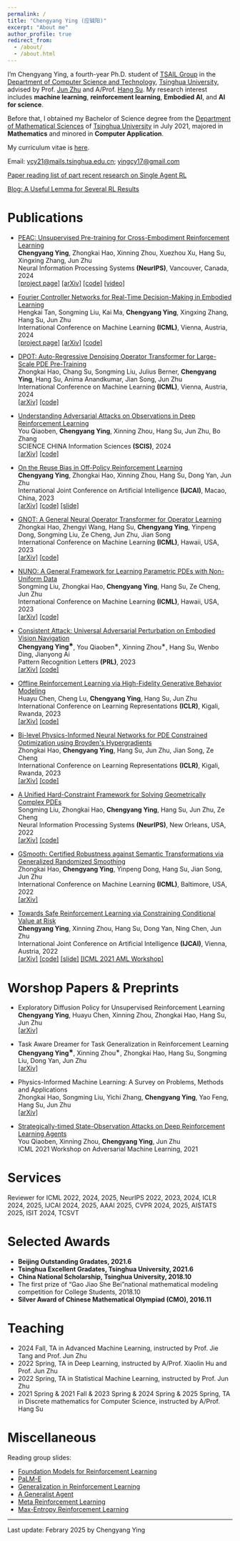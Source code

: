 ```yaml
---
permalink: /
title: "Chengyang Ying (应铖阳)"
excerpt: "About me"
author_profile: true
redirect_from: 
  - /about/
  - /about.html
---
```


I’m Chengyang Ying, a fourth-year Ph.D. student of [TSAIL Group](https://ml.cs.tsinghua.edu.cn/index.html) in the [Department of Computer Science and Technology](https://www.cs.tsinghua.edu.cn/), [Tsinghua University](https://www.tsinghua.edu.cn/), advised by Prof. [Jun Zhu](https://ml.cs.tsinghua.edu.cn/~jun/index.shtml) and A/Prof. [Hang Su](https://www.suhangss.me/). My research interest includes **machine learning**, **reinforcement learning**, **Embodied AI**, and **AI for science**. 

Before that, I obtained my Bachelor of Science degree from the [Department of Mathematical Sciences](https://math.tsinghua.edu.cn/) of [Tsinghua University](https://www.tsinghua.edu.cn/) in July 2021, majored in **Mathematics** and minored in **Computer Application**.

My curriculum vitae is [here](https://yingchengyang.github.io/files/CV.pdf).

Email: ycy21@mails.tsinghua.edu.cn; yingcy17@gmail.com

[Paper reading list of part recent research on Single Agent RL](https://github.com/yingchengyang/Reinforcement-Learning-Papers)

[Blog: A Useful Lemma for Several RL Results](https://yingchengyang.github.io/posts/2025-02-15-bellman-lemma/)

Publications
======
* [PEAC: Unsupervised Pre-training for Cross-Embodiment Reinforcement Learning](https://openreview.net/forum?id=LyAFfdx8YF) <br>
**Chengyang Ying**, Zhongkai Hao, Xinning Zhou, Xuezhou Xu, Hang Su, Xingxing Zhang, Jun Zhu <br>
Neural Information Processing Systems **(NeurIPS)**, Vancouver, Canada, 2024 <br>
[\[project page\]](https://yingchengyang.github.io/ceurl) [\[arXiv\]](https://arxiv.org/pdf/2405.14073.pdf) [\[code\]](https://github.com/thu-ml/CEURL) [\[video\]](https://ml.cs.tsinghua.edu.cn/~chengyang/PEAC/video.mp4)

* [Fourier Controller Networks for Real-Time Decision-Making in Embodied Learning](https://openreview.net/forum?id=nDps3Q8j2l) <br>
Hengkai Tan, Songming Liu, Kai Ma, **Chengyang Ying**, Xingxing Zhang, Hang Su, Jun Zhu <br>
International Conference on Machine Learning **(ICML)**, Vienna, Austria, 2024 <br>
[\[project page\]](https://thkkk.github.io/fcnet) [\[arXiv\]](https://arxiv.org/pdf/2405.19885) [\[code\]](https://github.com/thkkk/FCNet)

* [DPOT: Auto-Regressive Denoising Operator Transformer for Large-Scale PDE Pre-Training](https://openreview.net/forum?id=X7UnDevHOM) <br>
Zhongkai Hao, Chang Su, Songming Liu, Julius Berner, **Chengyang Ying**, Hang Su, Anima Anandkumar, Jian Song, Jun Zhu <br>
International Conference on Machine Learning **(ICML)**, Vienna, Austria, 2024 <br> 
[\[arXiv\]](https://arxiv.org/pdf/2403.03542.pdf) [\[code\]](https://github.com/HaoZhongkai/DPOT)

* [Understanding Adversarial Attacks on Observations in Deep Reinforcement Learning](https://link.springer.com/article/10.1007/s11432-021-3688-y) <br>
You Qiaoben, **Chengyang Ying**, Xinning Zhou, Hang Su, Jun Zhu, Bo Zhang <br>
SCIENCE CHINA Information Sciences **(SCIS)**, 2024 <br>
[\[arXiv\]](https://arxiv.org/pdf/2106.15860.pdf) [\[code\]](https://github.com/yingchengyang/Two-Stage-Attack)

* [On the Reuse Bias in Off-Policy Reinforcement Learning](https://www.ijcai.org/proceedings/2023/0502) <br>
**Chengyang Ying**, Zhongkai Hao, Xinning Zhou, Hang Su, Dong Yan, Jun Zhu <br>
International Joint Conference on Artificial Intelligence **(IJCAI)**, Macao, China, 2023 <br>
[\[arXiv\]](https://arxiv.org/pdf/2209.07074.pdf) [\[code\]](https://github.com/yingchengyang/BIRIS) [\[slide\]](https://ml.cs.tsinghua.edu.cn/~chengyang/Reuse_Bias/reuse_bias.pdf)

* [GNOT: A General Neural Operator Transformer for Operator Learning](https://openreview.net/forum?id=JomvpMQ6NF) <br>
Zhongkai Hao, Zhengyi Wang, Hang Su, **Chengyang Ying**, Yinpeng Dong, Songming Liu, Ze Cheng, Jun Zhu, Jian Song <br>
International Conference on Machine Learning **(ICML)**, Hawaii, USA, 2023 <br>
[\[arXiv\]](https://arxiv.org/pdf/2302.14376.pdf) [\[code\]](https://github.com/HaoZhongkai/GNOT)

* [NUNO: A General Framework for Learning Parametric PDEs with Non-Uniform Data](https://openreview.net/forum?id=KobAWlZL29) <br>
Songming Liu, Zhongkai Hao, **Chengyang Ying**, Hang Su, Ze Cheng, Jun Zhu <br>
International Conference on Machine Learning **(ICML)**, Hawaii, USA, 2023 <br>
[\[arXiv\]](https://arxiv.org/pdf/2305.18694.pdf) [\[code\]](https://github.com/thu-ml/NUNO)

* [Consistent Attack: Universal Adversarial Perturbation on Embodied Vision Navigation](https://www.sciencedirect.com/science/article/pii/S0167865523000661) <br>
**Chengyang Ying<sup>&lowast;</sup>**, You Qiaoben<sup>&lowast;</sup>, Xinning Zhou<sup>&lowast;</sup>, Hang Su, Wenbo Ding, Jianyong Ai <br>
Pattern Recognition Letters **(PRL)**, 2023 <br>
[\[arXiv\]](https://arxiv.org/pdf/2206.05751.pdf) [\[code\]](https://github.com/yingchengyang/Consistent-Attack)

* [Offline Reinforcement Learning via High-Fidelity Generative Behavior Modeling](https://openreview.net/forum?id=42zs3qa2kpy) <br>
Huayu Chen, Cheng Lu, **Chengyang Ying**, Hang Su, Jun Zhu <br>
International Conference on Learning Representations **(ICLR)**, Kigali, Rwanda, 2023 <br>
[\[arXiv\]](https://arxiv.org/pdf/2209.14548.pdf) [\[code\]](https://github.com/ChenDRAG/SfBC)

* [Bi-level Physics-Informed Neural Networks for PDE Constrained Optimization using Broyden's Hypergradients](https://openreview.net/forum?id=kkpL4zUXtiw) <br>
Zhongkai Hao, **Chengyang Ying**, Hang Su, Jun Zhu, Jian Song, Ze Cheng <br>
International Conference on Learning Representations **(ICLR)**, Kigali, Rwanda, 2023 <br>
[\[arXiv\]](https://arxiv.org/pdf/2209.07075.pdf) [\[code\]](https://github.com/HaoZhongkai/Bi-level-PINN)

* [A Unified Hard-Constraint Framework for Solving Geometrically Complex PDEs](https://openreview.net/forum?id=GNt5ntEGjD3) <br>
Songming Liu, Zhongkai Hao, **Chengyang Ying**, Hang Su, Jun Zhu, Ze Cheng <br>
Neural Information Processing Systems **(NeurIPS)**, New Orleans, USA, 2022 <br>
[\[arXiv\]](https://arxiv.org/pdf/2210.03526.pdf) [\[code\]](https://github.com/csuastt/hardconstraint)

* [GSmooth: Certified Robustness against Semantic Transformations via Generalized Randomized Smoothing](https://proceedings.mlr.press/v162/hao22c) <br>
Zhongkai Hao, **Chengyang Ying**, Yinpeng Dong, Hang Su, Jian Song, Jun Zhu <br>
International Conference on Machine Learning **(ICML)**, Baltimore, USA, 2022 <br>
[\[arXiv\]](https://arxiv.org/pdf/2206.04310.pdf)

* [Towards Safe Reinforcement Learning via Constraining Conditional Value at Risk](https://www.ijcai.org/proceedings/2022/0510) <br>
**Chengyang Ying**, Xinning Zhou, Hang Su, Dong Yan, Ning Chen, Jun Zhu <br>
International Joint Conference on Artificial Intelligence **(IJCAI)**, Vienna, Austria, 2022 <br>
[\[arXiv\]](https://arxiv.org/pdf/2206.04436.pdf) [\[code\]](https://github.com/yingchengyang/CPPO) [\[slide\]](https://ml.cs.tsinghua.edu.cn/~chengyang/CVaR_safe_RL/CVaR_Safe_RL.pdf) [\[ICML 2021 AML Workshop\]](https://openreview.net/forum?id=igA6MDRISO1)


Worshop Papers & Preprints
======
* Exploratory Diffusion Policy for Unsupervised Reinforcement Learning <br>
**Chengyang Ying**, Huayu Chen, Xinning Zhou, Zhongkai Hao, Hang Su, Jun Zhu <br>
[\[arXiv\]](https://arxiv.org/pdf/2502.07279.pdf)

* Task Aware Dreamer for Task Generalization in Reinforcement Learning <br>
**Chengyang Ying<sup>&lowast;</sup>**, Xinning Zhou<sup>&lowast;</sup>, Zhongkai Hao, Hang Su, Songming Liu, Dong Yan, Jun Zhu <br>
[\[arXiv\]](https://arxiv.org/pdf/2303.05092.pdf)

* Physics-Informed Machine Learning: A Survey on Problems, Methods and Applications <br>
Zhongkai Hao, Songming Liu, Yichi Zhang, **Chengyang Ying**, Yao Feng, Hang Su, Jun Zhu <br>
[\[arXiv\]](https://arxiv.org/pdf/2211.08064.pdf)

* [Strategically-timed State-Observation Attacks on Deep Reinforcement Learning Agents](https://openreview.net/forum?id=FSD_8Sglf_u) <br>
You Qiaoben, Xinning Zhou, **Chengyang Ying**, Jun Zhu <br>
ICML 2021 Workshop on Adversarial Machine Learning, 2021 <br>


<!-- Manuscripts
======
* Analysis of Alignment Phenomenon in Simple Teacher-student Networks with Finite Width <br>
Hanlin Zhu, **Chengyang Ying**, Song Zuo <br>
\[[pdf](https://openreview.net/pdf?id=e3bhF_p0T7c)\]

Projects
======
* We (Zhongkai Hao, Chengyang Ying, Zhengyi Wang) automatically crawl and classify articles about NN4Phys.<br>
\[[link](https://ml.cs.tsinghua.edu.cn/~zhongkai/papers/ml4phys_paperlist.txt)\] -->

Services
======
Reviewer for ICML 2022, 2024, 2025, NeurIPS 2022, 2023, 2024, ICLR 2024, 2025, IJCAI 2024, 2025, AAAI 2025, CVPR 2024, 2025, AISTATS 2025, ISIT 2024, TCSVT

<!-- Others: Reviewer for Adversarial Machine Larning workshop@ICML 2021 & AAAI 2022 -->

Selected Awards
======
* **Beijing Outstanding Gradates, 2021.6** 
* **Tsinghua Excellent Gradates, Tsinghua University, 2021.6**
* **China National Scholarship, Tsinghua University, 2018.10**
* The first prize of “Gao Jiao She Bei”national mathematical modeling competition for College Students, 2018.10
* **Silver Award of Chinese Mathematical Olympiad (CMO), 2016.11**

<!-- * WQF Scholarship, Tsinghua University, 2020.10
* ZhaoFangxiong Scholorship, Dept. Math, Tsinghua Univrsity, 2020.4
* Hengda Scholarship, Tsinghua University, 2019.10 
* Comprehensive Excellence Award, Tsinghua University, 2018-2020 -->

Teaching
======
* 2024 Fall, TA in Advanced Machine Learning, instructed by Prof. Jie Tang and Prof. Jun Zhu
* 2022 Spring, TA in Deep Learning, instructed by A/Prof. Xiaolin Hu and Prof. Jun Zhu
* 2022 Spring, TA in Statistical Machine Learning, instructed by Prof. Jun Zhu
* 2021 Spring & 2021 Fall & 2023 Spring & 2024 Spring & 2025 Spring, TA in Discrete mathematics for Computer Science, instructed by A/Prof. Hang Su

Miscellaneous
======
Reading group slides:
* [Foundation Models for Reinforcement Learning](https://ml.cs.tsinghua.edu.cn/~chengyang/reading_meeting/Reading_Meeting_20230331.pdf)
* [PaLM-E](https://ml.cs.tsinghua.edu.cn/~chengyang/reading_meeting/Reading_Meeting_20230308.pdf)
* [Generalization in Reinforcement Learning](https://ml.cs.tsinghua.edu.cn/~chengyang/reading_meeting/Reading_Meeting_20221111.pdf)
* [A Generalist Agent](https://ml.cs.tsinghua.edu.cn/~chengyang/reading_meeting/Reading_Meeting_20220607.pdf)
* [Meta Reinforcement Learning](https://ml.cs.tsinghua.edu.cn/~chengyang/reading_meeting/Reading_Meeting_20220311.pdf)
* [Max-Entropy Reinforcement Learning](https://ml.cs.tsinghua.edu.cn/~chengyang/reading_meeting/Reading_Meeting_20211126.pdf)

 
***
Last update: Febrary 2025 by Chengyang Ying
